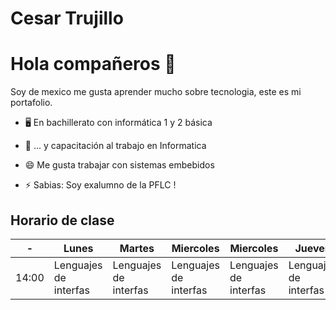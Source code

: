 # Cesar Trujillo

# Hola compañeros 👋

Soy de mexico me gusta aprender mucho sobre tecnologia, este es mi portafolio.


- 🖥 En bachillerato con informática 1 y 2 básica

- 📲 ... y capacitación al trabajo en Informatica

- 😄 Me gusta trabajar con sistemas embebidos

- ⚡ Sabias: Soy exalumno de la PFLC !


## Horario de clase

| -                       | Lunes                | Martes                | Miercoles             | Miercoles             | Jueves                | Viernes               | 
| -------------           | -------------        | -------------         | -------------         | -------------         | -------------         | -------------         |
| 14:00                   |Lenguajes de interfas | Lenguajes de interfas | Lenguajes de interfas | Lenguajes de interfas | Lenguajes de interfas | Lenguajes de interfas |

